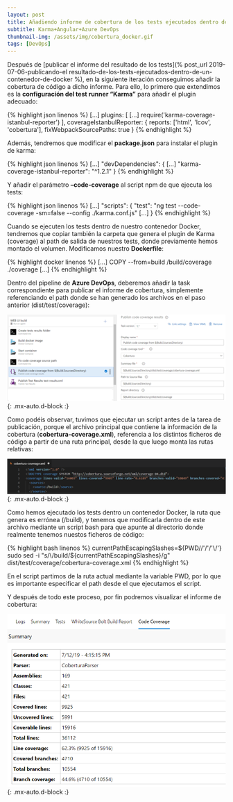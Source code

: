 ```yaml
---
layout: post
title: Añadiendo informe de cobertura de los tests ejecutados dentro de un contenedor Docker
subtitle: Karma+Angular+Azure DevOps
thumbnail-img: /assets/img/cobertura_docker.gif
tags: [DevOps]
---
```


Después de [publicar el informe del resultado de los tests](% post_url 2019-07-06-publicando-el resultado-de-los-tests-ejecutados-dentro-de-un-contenedor-de-docker %), en la siguiente iteración conseguimos añadir la cobertura de código a dicho informe. Para ello, lo primero que extendimos es la **configuración del test runner “Karma”** para añadir el plugin adecuado:

{% highlight json linenos %}
[...]
plugins: [
   [...]
   require('karma-coverage-istanbul-reporter')
],
coverageIstanbulReporter: {
    reports: ['html', 'lcov', 'cobertura'],
    fixWebpackSourcePaths: true
}
{% endhighlight %}

Además, tendremos que modificar el **package.json** para instalar el plugin de karma:

{% highlight json linenos %}
[...]
"devDependencies": {
   [...]
   "karma-coverage-istanbul-reporter": "^1.2.1"
}
{% endhighlight %}

Y añadir el parámetro **–code-coverage** al script npm de que ejecuta los tests:

{% highlight json linenos %}
[...]
"scripts": {
   "test": "ng test --code-coverage -sm=false --config ./karma.conf.js"
   [...]
}
{% endhighlight %}

Cuando se ejecuten los tests dentro de nuestro contenedor Docker, tendremos que copiar también la carpeta que genera el plugin de Karma (coverage) al path de salida de nuestros tests, donde previamente hemos montado el volumen. Modificamos nuestro **Dockerfile**:

{% highlight docker linenos %}
[...]
COPY --from=build /build/coverage ./coverage
[...]
{% endhighlight %}

Dentro del pipeline de **Azure DevOps**, deberemos añadir la task correspondiente para publicar el informe de cobertura, simplemente referenciando el path donde se han generado los archivos en el paso anterior (dist/test/coverage):

![Publish code coverage task](/assets/img/publish_code_coverage.png){: .mx-auto.d-block :}

Como podéis observar, tuvimos que ejecutar un script antes de la tarea de publicación, porque el archivo principal que contiene la información de la cobertura (**cobertura-coverage.xml**), referencia a los distintos ficheros de código a partir de una ruta principal, desde la que luego monta las rutas relativas:

![Cobertura coverage XML file](/assets/img/cobertura_xml.png){: .mx-auto.d-block :}

Como hemos ejecutado los tests dentro un contenedor Docker, la ruta que genera es errónea (/build), y tenemos que modificarla dentro de este archivo mediante un script bash para que apunte al directorio donde realmente tenemos nuestos ficheros de código:

{% highlight bash linenos %}
currentPathEscapingSlashes=${PWD//'/'/'\/'}
sudo sed -i "s/\/build/${currentPathEscapingSlashes}/g" dist/test/coverage/cobertura-coverage.xml
{% endhighlight %}

En el script partimos de la ruta actual mediante la variable PWD, por lo que es importante especificar el path desde el que ejecutamos el script.

Y después de todo este proceso, por fin podremos visualizar el informe de cobertura:

![Code coverage report](/assets/img/code_coverage_report.png){: .mx-auto.d-block :}